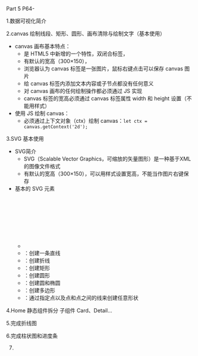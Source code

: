 Part 5 P64-

1.数据可视化简介

2.canvas 绘制线段、矩形、圆形、画布清除与绘制文字（基本使用）
- canvas 画布基本特点：
  - 是 HTML5 中新增的一个特性，双闭合标签，
  - 有默认的宽高（300×150），
  - 浏览器认为 canvas 标签是一张图片，鼠标右键点击可以保存 canvas 图片
  - 给 canvas 标签内添加文本内容或子节点都没有任何意义
  - 对 canvas 画布的任何绘制操作都必须通过 JS 实现
  - canvas 标签的宽高必须通过 canvas 标签属性 width 和 height 设置（不能用样式）
- 使用 JS 绘制 canvas：
  - 必须通过上下文对象（ctx）绘制 canvas：`let ctx = canvas.getContext('2d');`

3.SVG 基本使用
- SVG简介
  - SVG（Scalable Vector Graphics，可缩放的矢量图形）是一种基于XML的图像文件格式
  - 有默认的宽高（300×150），可以用样式设置宽高，不能当作图片右键保存
- 基本的 SVG 元素
  - <svg>标签包裹并定义整个矢量图
  - <line>：创建一条直线
  - <polyline>：创建折线
  - <rect>：创建矩形
  - <circle>：创建圆形
  - <ellipse>：创建圆和椭圆
  - <polygon>：创建多边形
  - <path>：通过指定点以及点和点之间的线来创建任意形状

4.Home 静态组件拆分
子组件 Card、Detail...

5.完成折线图

6.完成柱状图和进度条

7.









